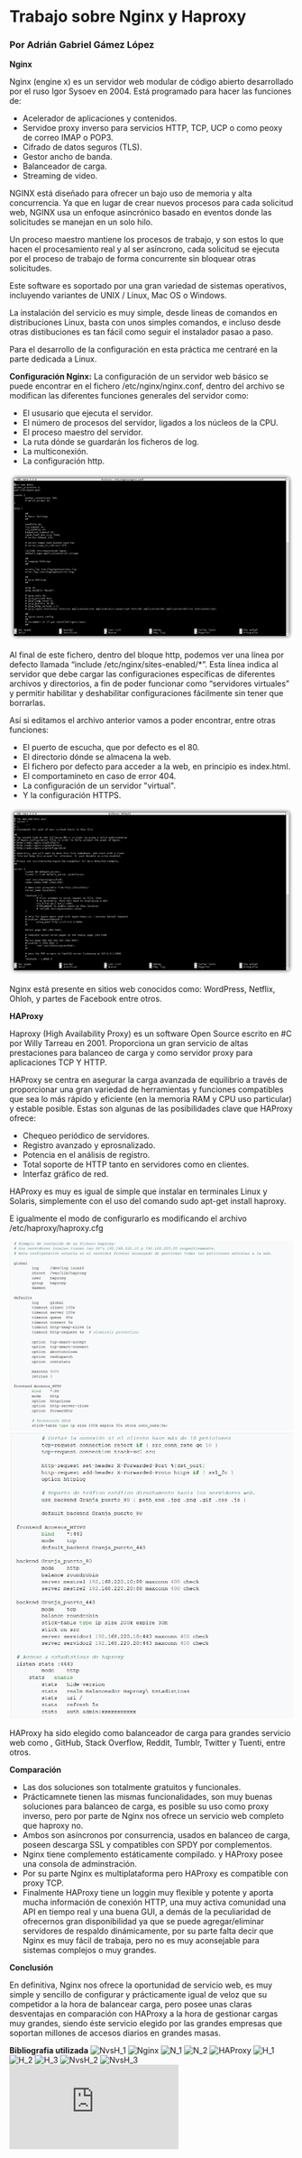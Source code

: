 # Trabajo sobre Nginx y Haproxy
### Por Adrián Gabriel Gámez López

**Nginx**

Nginx (engine x) es un servidor web modular de código abierto desarrollado por el ruso Igor Sysoev en 2004.
Está programado para hacer las funciones de:
* Acelerador de aplicaciones y contenidos.
* Servidoe proxy inverso para servicios HTTP, TCP, UCP o como peoxy de correo IMAP o POP3.
* Cifrado de datos seguros (TLS).
* Gestor ancho de banda.
* Balanceador de carga.
* Streaming de video.

NGINX está diseñado para ofrecer un bajo uso de memoria y alta concurrencia.
Ya que en lugar de crear nuevos procesos para cada solicitud web, NGINX usa un enfoque asincrónico basado en eventos donde las solicitudes se manejan en un solo hilo.

Un proceso maestro mantiene los procesos de trabajo, y son estos lo que hacen el procesamiento real y al ser asíncrono, cada solicitud se ejecuta por el proceso de trabajo de forma concurrente sin bloquear otras solicitudes.

Este software es soportado por una gran variedad de sistemas operativos, incluyendo variantes de UNIX / Linux, Mac OS o Windows.

La instalación del servicio es muy simple, desde lineas de comandos en distribuciones Linux, basta con unos simples comandos, e incluso desde otras distibuciones es tan fácil como seguir el instalador pasao a paso.

Para el desarrollo de la configuración en esta práctica me centraré en la parte dedicada a Linux.

**Configuración Nginx:**
La configuración de un servidor web básico se puede encontrar en el fichero /etc/nginx/nginx.conf, dentro del archivo se modifican las diferentes funciones generales del servidor como:
* El ususario que ejecuta el servidor.
* El número de procesos del servidor, ligados a los núcleos de la CPU.
* El proceso maestro del servidor.
* La ruta dónde se guardarán los ficheros de log.
* La multiconexión.
* La configuración http.

![I_1](./imagenes/Imagen_1.png)

Al final de este fichero, dentro del bloque http, podemos ver una línea por defecto llamada “include /etc/nginx/sites-enabled/*”. Esta línea indica al servidor que debe cargar las configuraciones específicas de diferentes archivos y directorios, a fin de poder funcionar como “servidores virtuales” y permitir habilitar y deshabilitar configuraciones fácilmente sin tener que borrarlas.

Así si editamos el archivo anterior vamos a poder encontrar, entre otras funciones:
* El puerto de escucha, que por defecto es el 80.
* El directorio dónde se almacena la web.
* El fichero por defecto para acceder a la web, en principio es index.html.
* El comportamineto en caso de error 404.
* La configuración de un servidor "virtual".
* Y la configuración HTTPS.

![I_2](./imagenes/Imagen_2.png)

Nginx está presente en sitios web conocidos como: WordPress, Netflix, Ohloh, y partes de Facebook entre otros.

**HAProxy**

Haproxy (High Availability Proxy) es un software Open Source escrito en #C por Willy Tarreau en 2001.
Proporciona un gran servicio de altas prestaciones para balanceo de carga y como servidor proxy para aplicaciones TCP Y HTTP.

HAProxy se centra en asegurar la carga avanzada de equilibrio a través de proporcionar una gran variedad de herramientas y funciones compatibles que sea lo más rápido y eficiente (en la memoria RAM y CPU uso particular) y estable posible. Estas son algunas de las posibilidades clave que HAProxy ofrece:
* Chequeo periódico de servidores.
* Registro avanzado y eprosnalizado.
* Potencia en el análisis de registro.
* Total soporte de HTTP tanto en servidores como en clientes.
* Interfaz gráfico de red.

HAProxy es muy es igual de simple que instalar en terminales Linux y Solaris, simplemente con el uso del comando sudo apt-get install haproxy.

E igualmente el modo de configurarlo es modificando el archivo /etc/haproxy/haproxy.cfg

![I_3](./imagenes/Imagen_3.png)
![I_4](./imagenes/Imagen_4.png)

HAProxy ha sido elegido como balanceador de carga para grandes servicio web como , GitHub, Stack Overflow, Reddit, Tumblr, Twitter y Tuenti, entre otros.

**Comparación**

* Las dos soluciones son totalmente gratuitos y funcionales.
* Prácticamnete tienen las mismas funcionalidades, son muy buenas soluciones para balanceo de carga, es posible su uso como proxy inverso, pero por parte de Nginx nos ofrece un servicio web completo que haproxy no.
* Ambos son asíncronos por consurrencia, usados en balanceo de carga, poseen descarga SSL y compatibles con SPDY por complementos.
* Nginx tiene complemento estáticamente compilado.
y HAProxy posee una consola de adminstración.
* Por su parte Nginx es multiplataforma pero HAProxy es compatible con proxy TCP. 
* Finalmente HAProxy tiene un loggin muy flexible y potente y aporta mucha información de conexión HTTP, una muy activa comunidad una API en tiempo real y una buena GUI, a demás de la peculiaridad de ofrecernos gran disponibilidad ya que se puede agregar/eliminar servidores de respaldo dinámicamente, por su parte falta decir que Nginx es muy fácil de trabaja, pero no es muy aconsejable para sistemas complejos o muy grandes.

**Conclusión**

En definitiva, Nginx nos ofrece la oportunidad de servicio web, es muy simple y sencillo de configurar y prácticamente igual de veloz que su competidor a la hora de balancear carga, pero posee unas claras desventajas en comparación con HAProxy a la hora de gestionar cargas muy grandes, siendo éste servicio elegido por las grandes empresas que soportan millones de accesos diarios en grandes masas.

**Bibliografia utilizada**
![NvsH_1](https://www.keycdn.com/support/haproxy-vs-nginx/)
![Nginx](https://nginx.org/en/)
![N_1](https://kinsta.com/es/base-de-conocimiento/que-es-nginx/)
![N_2](https://www.1and1.es/digitalguide/servidores/configuracion/nginx-conceptos-basicos-instalacion-y-configuracion/)
![HAProxy](http://www.haproxy.org/)
![H_1](https://manuais.iessanclemente.net/index.php/Balanceo_de_carga_con_Haproxy)
![H_2](http://facilcloud.com/docs/es_ES/haproxy/)
![H_3](https://www.digitalocean.com/community/tutorials/an-introduction-to-haproxy-and-load-balancing-concepts)
![NvsH_2](https://www.freelancinggig.com/blog/2017/04/26/haproxy-vs-nginx-software-load-balancer-better/)
![NvsH_3](http://www.loadbalancer.org/blog/nginx-vs-haproxy/)
![cab](https://www.dnsqueries.com/es/chequear_http_headers.php)